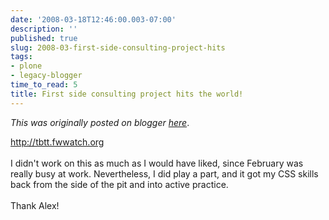 ```yaml
---
date: '2008-03-18T12:46:00.003-07:00'
description: ''
published: true
slug: 2008-03-first-side-consulting-project-hits
tags:
- plone
- legacy-blogger
time_to_read: 5
title: First side consulting project hits the world!
---
```


*This was originally posted on blogger [here](https://pydanny.blogspot.com/2008/03/first-side-consulting-project-hits.html)*.

<a href="http://tbtt.fwwatch.org">http://tbtt.fwwatch.org</a><br /><br />I didn't work on this as much as I would have liked, since February was really busy at work.  Nevertheless, I did play a part, and it got my CSS skills back from the side of the pit and into active practice.<br /><br />Thank Alex!
